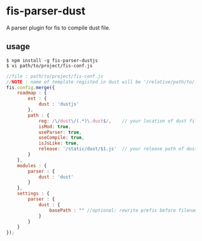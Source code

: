 # fis-parser-dust

A parser plugin for fis to compile dust file.

## usage

    $ npm install -g fis-parser-dustjs
    $ vi path/to/project/fis-conf.js

```javascript
//file : path/to/project/fis-conf.js
//NOTE : name of template registed in dust will be '/relative/path/to/.dust/file', one more '/' than the output of grunt-dust.
fis.config.merge({
    roadmap : {
        ext : {
            dust : 'dustjs'
        },
        path : {
            reg: /\/dust\/(.*)\.dust$/,    // your location of dust files
            isMod: true,
            useParser: true,
            useCompile: true,
            isJsLike: true,
            release: '/static/dust/$1.js'  // your release path of dust files
        }
    },
    modules : {
        parser : {
            dust : 'dust'
        }
    },
    settings : {
        parser : {
            dust : {
                basePath : "" //optional: rewrite prefix before filename
            }
        }
    }
});
```
